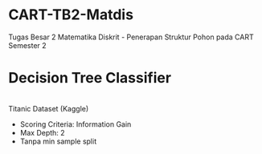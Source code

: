# CART-TB2-Matdis
Tugas Besar 2 Matematika Diskrit - Penerapan Struktur Pohon pada CART <br>
Semester 2<br>

<h1>Decision Tree Classifier</h1><br>
Titanic Dataset (Kaggle)
<ul>
  <li>Scoring Criteria: Information Gain</li>
  <li>Max Depth: 2</li>
  <li>Tanpa min sample split</li>
</ul>
